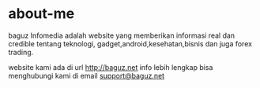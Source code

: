 # about-me
baguz Infomedia adalah website yang memberikan informasi real dan credible tentang teknologi, gadget,android,kesehatan,bisnis dan juga forex trading.

website kami ada di url http://baguz.net 
info lebih lengkap bisa menghubungi kami di email support@baguz.net
